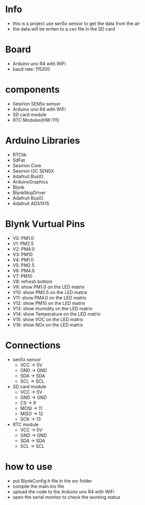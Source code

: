 # Info

- this is a project use sen5x sensor to get the data from the air
- the data will be writen to a csv file in the SD card

# Board

- Arduino uno R4 with WiFi
- baud rate: 115200

# components

- Sesirion SEN5x sensor
- Arduino uno R4 with WiFi
- SD card module
- RTC Modules(HW-111)

# Arduino Libraries

- RTClib
- SdFat
- Sesirion Core
- Sesirion I2C SEN5X
- Adafruit BusIO
- ArduinoGraphics
- Blynk
- BlynkNcpDriver
- Adafruit BusIO
- Adafruit ADS1X15

# Blynk Vurtual Pins

- V0: PM1.0
- V1: PM2.5
- V2: PM4.0
- V3: PM10
- V4: PM1.0
- V5: PM2.5
- V6: PM4.0
- V7: PM10
- V8: refresh bottom
- V9: show PM1.0 on the LED matrix
- V10: show PM2.5 on the LED matrix
- V11: show PM4.0 on the LED matrix
- V12: show PM10 on the LED matrix
- V13: show Humidity on the LED matrix
- V14: show Temperature on the LED matrix
- V15: show VOC on the LED matrix
- V16: show NOx on the LED matrix

# Connections

- sen5x sensor
  - VCC -> 5V
  - GND -> GND
  - SDA -> SDA
  - SCL -> SCL
- SD card module
  - VCC -> 5V
  - GND -> GND
  - CS -> 9
  - MOSI -> 11
  - MISO -> 12
  - SCK -> 13
- RTC module
  - VCC -> 5V
  - GND -> GND
  - SDA -> SDA
  - SCL -> SCL

# how to use

- put BlynkConfig.h file in the src folder
- compile the main.ino file
- upload the code to the Arduino uno R4 with WiFi
- open the serial monitor to check the working status
